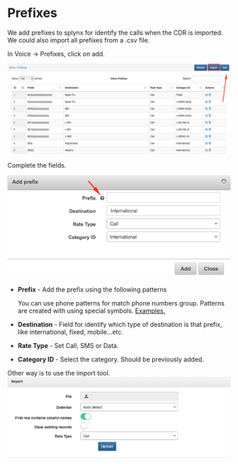 Prefixes
========

We add prefixes to splynx for identify the calls when the CDR is imported. We could also import all prefixes from a .csv file.

In Voice → Prefixes, click on add.

![Add prefixes](./add_prefixes.png)

Complete the fields.

![Create prefixes](./create_prefixes.png)

* **Prefix** - Add the prefix using the following patterns

  You can use phone patterns for match phone numbers group.
  Patterns are created with using special symbols. [Examples.](voice/prefixes/examples/examples.md)

* **Destination** - Field for identify which type of destination is that prefix, like international, fixed, mobile...etc.


* **Rate Type** - Set Call, SMS or Data.


* **Category ID** - Select the category. Should be previously added.


Other way is to use the import tool.
![Import tool](./import.png)
